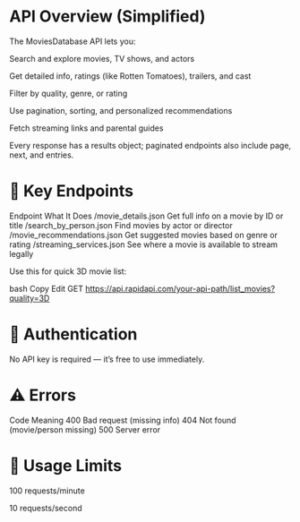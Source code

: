 # API Overview (Simplified)
The MoviesDatabase API lets you:

Search and explore movies, TV shows, and actors

Get detailed info, ratings (like Rotten Tomatoes), trailers, and cast

Filter by quality, genre, or rating

Use pagination, sorting, and personalized recommendations

Fetch streaming links and parental guides

Every response has a results object; paginated endpoints also include page, next, and entries.

# 🔗 Key Endpoints
Endpoint	What It Does
/movie_details.json	Get full info on a movie by ID or title
/search_by_person.json	Find movies by actor or director
/movie_recommendations.json	Get suggested movies based on genre or rating
/streaming_services.json	See where a movie is available to stream legally

Use this for quick 3D movie list:

bash
Copy
Edit
GET https://api.rapidapi.com/your-api-path/list_movies?quality=3D

# 🔐 Authentication
No API key is required — it’s free to use immediately.

# ⚠️ Errors
Code	Meaning
400	Bad request (missing info)
404	Not found (movie/person missing)
500	Server error

# 🚀 Usage Limits
100 requests/minute

10 requests/second

